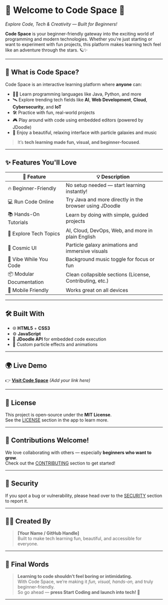 # 🚀 Welcome to Code Space 🌌  
*Explore Code, Tech & Creativity — Built for Beginners!*

**Code Space** is your beginner-friendly gateway into the exciting world of programming and modern technologies. Whether you're just starting or want to experiment with fun projects, this platform makes learning tech feel like an adventure through the stars. 🪐✨

---

## 🧭 What is Code Space?

Code Space is an interactive learning platform where **anyone** can:

- 🧑‍💻 Learn programming languages like Java, Python, and more
- 🛰️ Explore trending tech fields like **AI**, **Web Development**, **Cloud**, **Cybersecurity**, and **IoT**
- 🛠️ Practice with fun, real-world projects
- 🎮 Play around with code using embedded editors (powered by JDoodle)
- 🎨 Enjoy a beautiful, relaxing interface with particle galaxies and music

> It’s **tech learning made fun, visual, and beginner-focused**.

---

## ✨ Features You'll Love

| 🚀 Feature                          | 💡 Description |
|------------------------------------|----------------|
| 🔥 Beginner-Friendly               | No setup needed — start learning instantly! |
| 💻 Run Code Online                 | Try Java and more directly in the browser using JDoodle |
| 📚 Hands-On Tutorials              | Learn by doing with simple, guided projects |
| 🧠 Explore Tech Topics             | AI, Cloud, DevOps, Web, and more in plain English |
| 🌌 Cosmic UI                       | Particle galaxy animations and immersive visuals |
| 🎵 Vibe While You Code             | Background music toggle for focus or fun |
| 📦 Modular Documentation           | Clean collapsible sections (License, Contributing, etc.) |
| 📱 Mobile Friendly                 | Works great on all devices |

---

## 🛠 Built With

- 🌐 **HTML5** + **CSS3**
- ⚙️ **JavaScript**
- 🧩 **JDoodle API** for embedded code execution
- 🎇 Custom particle effects and animations

---

## 🌍 Live Demo

👉 [**Visit Code Space**](#) *(Add your link here)*

---

## 📜 License

This project is open-source under the **MIT License**.  
See the [LICENSE](#) section in the app to learn more.

---

## 🤝 Contributions Welcome!

We love collaborating with others — especially **beginners who want to grow**.  
Check out the [CONTRIBUTING](#) section to get started!

---

## 🔐 Security

If you spot a bug or vulnerability, please head over to the [SECURITY](#) section to report it.

---

## 🧑‍🚀 Created By

> **[Your Name / GitHub Handle]**  
> Built to make tech learning fun, beautiful, and accessible for everyone.

---

## 🌟 Final Words

> **Learning to code shouldn’t feel boring or intimidating.**  
> With Code Space, we’re making it *fun, visual, hands-on,* and truly beginner-friendly.  
> So go ahead — **press Start Coding and launch into tech! 🚀**

---
